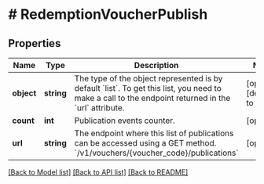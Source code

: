 # # RedemptionVoucherPublish

## Properties

Name | Type | Description | Notes
------------ | ------------- | ------------- | -------------
**object** | **string** | The type of the object represented is by default &#x60;list&#x60;. To get this list, you need to make a call to the endpoint returned in the &#x60;url&#x60; attribute. | [optional] [default to 'list']
**count** | **int** | Publication events counter. | [optional]
**url** | **string** | The endpoint where this list of publications can be accessed using a GET method. &#x60;/v1/vouchers/{voucher_code}/publications&#x60; | [optional]

[[Back to Model list]](../../README.md#models) [[Back to API list]](../../README.md#endpoints) [[Back to README]](../../README.md)
